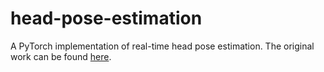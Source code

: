# head-pose-estimation
A PyTorch implementation of real-time head pose estimation. The original work can be found [here](https://github.com/natanielruiz/deep-head-pose).
